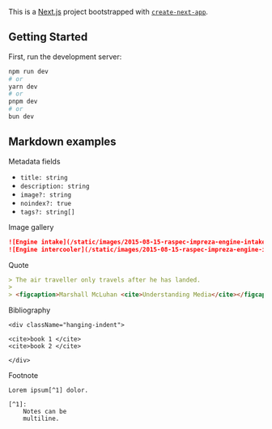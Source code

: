This is a [Next.js](https://nextjs.org/) project bootstrapped with [`create-next-app`](https://github.com/vercel/next.js/tree/canary/packages/create-next-app).

## Getting Started

First, run the development server:

```bash
npm run dev
# or
yarn dev
# or
pnpm dev
# or
bun dev
```

## Markdown examples

Metadata fields

- `title: string`
- `description: string`
- `image?: string`
- `noindex?: true`
- `tags?: string[]`

Image gallery

```markdown
![Engine intake](/static/images/2015-08-15-raspec-impreza-engine-intake.jpg)
![Engine intercooler](/static/images/2015-08-15-raspec-impreza-engine-intercooler.jpg)
```

Quote

```markdown
> The air traveller only travels after he has landed.
>
> <figcaption>Marshall McLuhan <cite>Understanding Media</cite></figcaption>
```

Bibliography

```
<div className="hanging-indent">

<cite>book 1 </cite>
<cite>book 2 </cite>

</div>
```

Footnote

```
Lorem ipsum[^1] dolor.

[^1]:
    Notes can be
    multiline.
```

